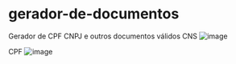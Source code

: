 # gerador-de-documentos
Gerador de CPF CNPJ e outros documentos válidos
CNS
![image](https://user-images.githubusercontent.com/37172038/119396766-b2324300-bcab-11eb-815e-c916379eed7b.png)

CPF
![image](https://user-images.githubusercontent.com/37172038/119396823-c37b4f80-bcab-11eb-98fa-f894dfb42381.png)

